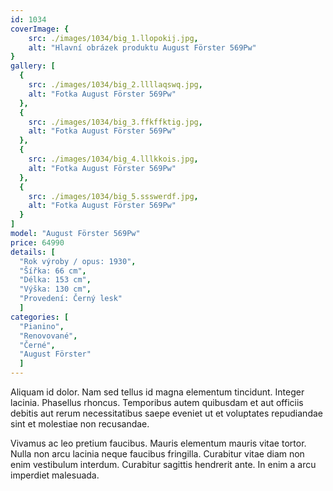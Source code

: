 ```yaml
---
id: 1034
coverImage: {
    src: ./images/1034/big_1.llopokij.jpg,
    alt: "Hlavní obrázek produktu August Förster 569Pw"
}
gallery: [
  {
    src: ./images/1034/big_2.llllaqswq.jpg,
    alt: "Fotka August Förster 569Pw"
  },
  {
    src: ./images/1034/big_3.ffkffktig.jpg,
    alt: "Fotka August Förster 569Pw"
  },
  {
    src: ./images/1034/big_4.lllkkois.jpg,
    alt: "Fotka August Förster 569Pw"
  },
  {
    src: ./images/1034/big_5.ssswerdf.jpg,
    alt: "Fotka August Förster 569Pw"
  }
]
model: "August Förster 569Pw"
price: 64990
details: [
  "Rok výroby / opus: 1930",
  "Šířka: 66 cm",
  "Délka: 153 cm",
  "Výška: 130 cm",
  "Provedení: Černý lesk"
  ]
categories: [
  "Pianino",
  "Renovované",
  "Černé",
  "August Förster"
  ]
---
```


Aliquam id dolor. Nam sed tellus id magna elementum tincidunt. Integer lacinia. Phasellus rhoncus. Temporibus autem quibusdam et aut officiis debitis aut rerum necessitatibus saepe eveniet ut et voluptates repudiandae sint et molestiae non recusandae.

Vivamus ac leo pretium faucibus. Mauris elementum mauris vitae tortor. Nulla non arcu lacinia neque faucibus fringilla. Curabitur vitae diam non enim vestibulum interdum. Curabitur sagittis hendrerit ante. In enim a arcu imperdiet malesuada.
